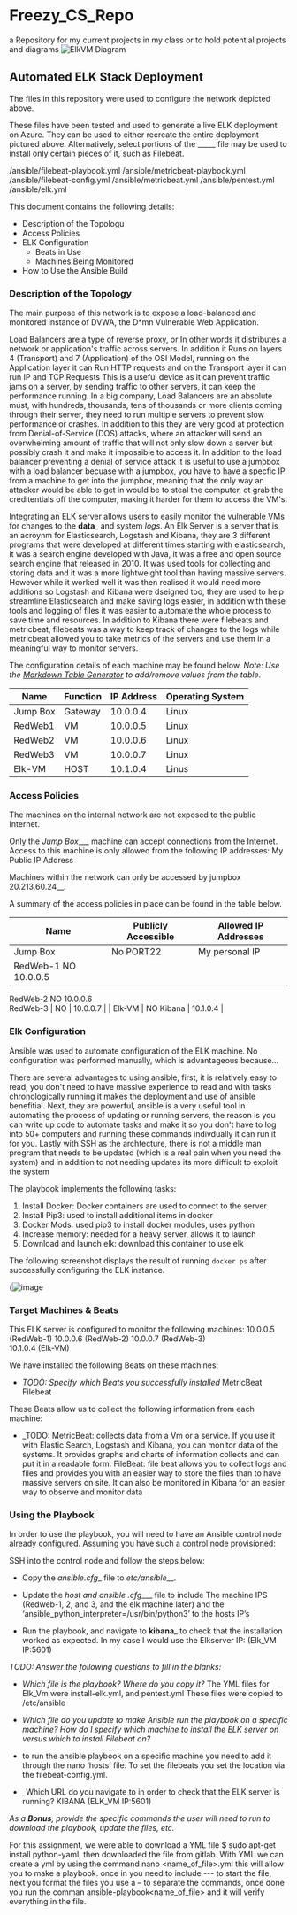 # Freezy_CS_Repo
a Repository for my current projects in my class or to hold potential projects and diagrams
![ElkVM Diagram](https://github.com/MrFreeze64/Freezy_CS_Repo/blob/main/VM-Diagrams/Elk_VM%20Diagram.PNG)

## Automated ELK Stack Deployment

The files in this repository were used to configure the network depicted above.


These files have been tested and used to generate a live ELK deployment on Azure. They can be used to either recreate the entire deployment pictured above. Alternatively, select portions of the _____ file may be used to install only certain pieces of it, such as Filebeat.

/ansible/filebeat-playbook.yml
/ansible/metricbeat-playbook.yml
/ansible/filebeat-config.yml
/ansible/metricbeat.yml
/ansible/pentest.yml
/ansible/elk.yml

This document contains the following details:
- Description of the Topologu
- Access Policies
- ELK Configuration
  - Beats in Use
  - Machines Being Monitored
- How to Use the Ansible Build


### Description of the Topology

The main purpose of this network is to expose a load-balanced and monitored instance of DVWA, the D*mn Vulnerable Web Application.

Load Balancers are a type of reverse proxy, or In other words it distributes a network or application's traffic across servers. In addition it Runs on layers 4 (Transport) and 7 (Application) of the OSI Model, running on the Application layer it can Run HTTP requests and on the Transport layer it can run IP and TCP Requests  This is a useful device as it can prevent traffic jams on a server, by sending traffic to other servers, it can keep the performance running.  In a big company, Load Balancers are an absolute must, with hundreds, thousands, tens of thousands or more clients coming through their server, they need to run multiple servers to prevent slow performance or crashes.  In addition to this they are very good at protection from Denial-of-Service (DOS) attacks, where an attacker will send an overwhelming amount of traffic that will not only slow down a server but possibly crash it and make it impossible to access it.  In addition to the load balancer preventing a denial of service attack it is useful to use a jumpbox with a load balancer becuase with a jumpbox, you have to have a specfic IP from a machine to get into the jumpbox, meaning that the only way an attacker would be able to get in would be to steal the computer, ot grab the creditentials off the computer, making it harder for them to access the VM's.

Integrating an ELK server allows users to easily monitor the vulnerable VMs for changes to the __data___ and system _logs_.
An Elk Server is a server that is an acroynm for Elasticsearch, Logstash and Kibana, they are 3 different programs that were developed at different times starting with elasticsearch, it was a search engine developed with Java, it was a free and open source search engine that released in 2010.  It was used tools for collecting and storing data and it was a more lightweight tool than having massive servers.  However while it worked well it was then realised it would need more additions so Logstash and Kibana were dseigned too, they are used to help streamline Elasticsearch and make saving logs easier, in addition with these tools and logging of files it was easier to automate the whole process to save time and resources. In addition to Kibana there were filebeats and metricbeat, filebeats was a way to keep track of changes to the logs while metricbeat allowed you to take metrics of the servers and use them in a meaningful way to monitor servers.

The configuration details of each machine may be found below.
_Note: Use the [Markdown Table Generator](http://www.tablesgenerator.com/markdown_tables) to add/remove values from the table_.

| Name     | Function | IP Address | Operating System |
|----------|----------|------------|------------------|
| Jump Box | Gateway  | 10.0.0.4   | Linux            |
| RedWeb1    |VM      | 10.0.0.5   | Linux            |
| RedWeb2    |VM      | 10.0.0.6   | Linux            |
| RedWeb3    |VM      | 10.0.0.7   | Linux            |
| Elk-VM     |HOST    | 10.1.0.4   | Linus            |

### Access Policies

The machines on the internal network are not exposed to the public Internet. 

Only the _Jump Box____ machine can accept connections from the Internet. Access to this machine is only allowed from the following IP addresses:
My Public IP Address

Machines within the network can only be accessed by jumpbox 20.213.60.24__.

A summary of the access policies in place can be found in the table below.

| Name     | Publicly Accessible | Allowed IP Addresses |
|----------|---------------------|----------------------|
| Jump Box |  No PORT22          | My personal IP       |
| RedWeb-1    NO                    10.0.0.5
  RedWeb-2    NO                    10.0.0.6   
  RedWeb-3 |  NO                 |  10.0.0.7            |
|  Elk-VM  |  NO  Kibana         |  10.1.0.4            |

### Elk Configuration

Ansible was used to automate configuration of the ELK machine. No configuration was performed manually, which is advantageous because...

There are several advantages to using ansible, first, it is relatively easy to read, you don't need to have massive experience to read and with tasks chronologically running it makes the deployment and use of ansible benefitial. Next, they are powerful, ansible is a very useful tool in automating the process of updating or running servers, the reason is you can write up code to automate tasks and make it so you don't have to log into 50+ computers and running these commands indivdually it can run it for you.  Lastly with SSH as the archtecture, there is not a middle man program that needs to be updated (which is a real pain when you need the system) and in addition to not needing updates its more difficult to exploit the system

The playbook implements the following tasks:
1. Install Docker: Docker containers are used to connect to the server
2. Install Pip3: used to install additional items in docker
3. Docker Mods: used pip3 to install docker modules, uses python
4. Increase memory: needed for a heavy server, allows it to launch
5. Download and launch elk: download this container to use elk

The following screenshot displays the result of running `docker ps` after successfully configuring the ELK instance.

(![image](https://user-images.githubusercontent.com/97210115/169726394-38ee123a-5935-407a-9035-c2fc2b7a6116.png)


### Target Machines & Beats
This ELK server is configured to monitor the following machines:
10.0.0.5 (RedWeb-1)
10.0.0.6 (RedWeb-2) 
10.0.0.7 (RedWeb-3)           
10.1.0.4 (Elk-VM)         


We have installed the following Beats on these machines:
- _TODO: Specify which Beats you successfully installed_
MetricBeat
Filebeat

These Beats allow us to collect the following information from each machine:
- _TODO: MetricBeat: collects data from a Vm or a service. If you use it with Elastic Search, Logstash and Kibana, you can monitor data of the systems.  It provides graphs and charts of information collects and can put it in a readable form.
FileBeat: file beat allows you to collect logs and files and provides you with an easier way to store the files than to have massive servers on site. It can also be monitored in Kibana for an easier way to observe and monitor data 

### Using the Playbook
In order to use the playbook, you will need to have an Ansible control node already configured. Assuming you have such a control node provisioned: 

SSH into the control node and follow the steps below:
- Copy the _ansible.cfg__ file to  _etc/ansible___.
- Update the _host and ansible .cfg____ file to include The machine IPS (Redweb-1, 2, and 3, and the elk machine later) and the ‘ansible_python_interpreter=/usr/bin/python3’ to the hosts IP’s

- Run the playbook, and navigate to __kibana___ to check that the installation worked as expected. In my case I would use the Elkserver IP: (Elk_VM IP:5601)

_TODO: Answer the following questions to fill in the blanks:_
- _Which file is the playbook? Where do you copy it?_ 
   The YML files for Elk_Vm were install-elk.yml, and pentest.yml
These files were copied to /etc/ansible

- _Which file do you update to make Ansible run the playbook on a specific machine? How do I specify which machine to install the ELK server on versus which to install Filebeat on?_
- to run the ansible playbook on a specific machine you need to add it through the nano ‘hosts’ file. To set the filebeats you set the location via the filebeat-config.yml. 

- _Which URL do you navigate to in order to check that the ELK server is running? KIBANA (ELK_VM IP:5601)

_As a **Bonus**, provide the specific commands the user will need to run to download the playbook, update the files, etc._

For this assignment, we were able to download a YML file $ sudo apt-get install python-yaml, then downloaded the file from gitlab. With YML we can create a yml by using the command nano <name_of_file>.yml this will allow you to make a playbook.  once in you need to include --- to start the file, next you format the files you use a – to separate the commands, once done you run the comman ansible-playbook<name_of_file> and it will verify everything in the file.
